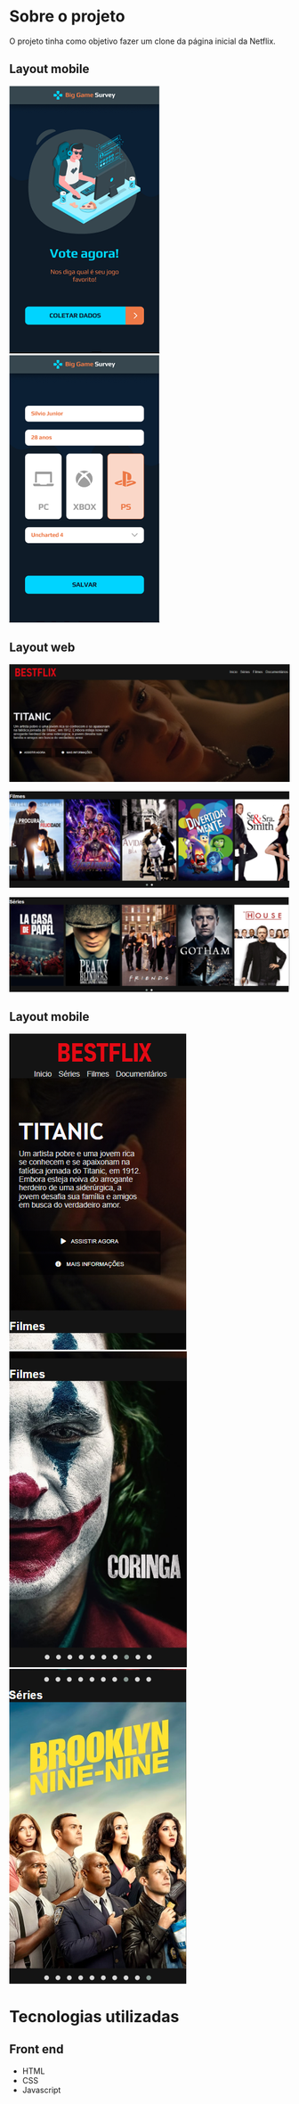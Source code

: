 
# Sobre o projeto

O projeto tinha como objetivo fazer um clone da página inicial da Netflix.

## Layout mobile
![Mobile 1](https://github.com/acenelio/assets/raw/main/sds1/mobile1.png) ![Mobile 2](https://github.com/acenelio/assets/raw/main/sds1/mobile2.png)

## Layout web
![Web 1](https://github.com/jessicaduarte95/netflix-page/blob/main/foto01.PNG)

![Web 2](https://github.com/jessicaduarte95/netflix-page/blob/main/foto02.PNG)

![Web 3](https://github.com/jessicaduarte95/netflix-page/blob/main/foto03.PNG)

## Layout mobile
![Mobile 1](https://github.com/jessicaduarte95/netflix-page/blob/main/mobile01.PNG)
![Mobile 2](https://github.com/jessicaduarte95/netflix-page/blob/main/mobile02.PNG)
![Mobile 3](https://github.com/jessicaduarte95/netflix-page/blob/main/mobile03.PNG)

# Tecnologias utilizadas
## Front end
- HTML 
- CSS
- Javascript


